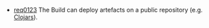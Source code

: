 * [req0123](https://github.com/PolitAktiv/politaktiv-requirements/tree/master/en/requirements/req0123.md) The Build can deploy artefacts on a public repository (e.g. [Clojars](https://clojars.org/)).
